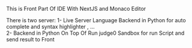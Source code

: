 This is Front Part Of IDE With NextJS and Monaco Editor

There is two server: 
1- Live Server Language Backend in Python for auto complete and syntax highlighter , ...	
2- Backend in Python On Top Of Run judge0 Sandbox  for run Script and send result to Front 	